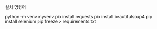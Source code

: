 설치 명령어

python -m venv myvenv
pip install requests
pip install beautifulsoup4
pip install selenium
pip freeze > requirements.txt